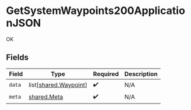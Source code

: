 # GetSystemWaypoints200ApplicationJSON

OK


## Fields

| Field                                                    | Type                                                     | Required                                                 | Description                                              |
| -------------------------------------------------------- | -------------------------------------------------------- | -------------------------------------------------------- | -------------------------------------------------------- |
| `data`                                                   | list[[shared.Waypoint](../../models/shared/waypoint.md)] | :heavy_check_mark:                                       | N/A                                                      |
| `meta`                                                   | [shared.Meta](../../models/shared/meta.md)               | :heavy_check_mark:                                       | N/A                                                      |